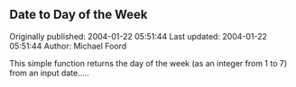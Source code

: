 ## Date to Day of the Week

Originally published: 2004-01-22 05:51:44
Last updated: 2004-01-22 05:51:44
Author: Michael Foord

This simple function returns the day of the week (as an integer from 1 to 7) from an input date.....
